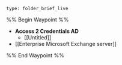 
 
```ccard
type: folder_brief_live
```
%% Begin Waypoint %%
- **Access 2 Credentials AD**
	- [[Untitled]]
- [[Enterprise Microsoft Exchange server]]

%% End Waypoint %%

